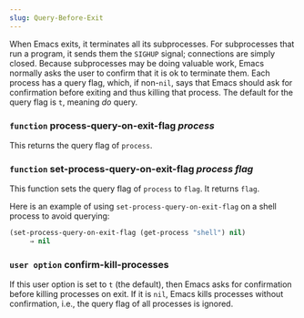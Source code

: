 ```yaml
---
slug: Query-Before-Exit
---
```


When Emacs exits, it terminates all its subprocesses. For subprocesses that run a program, it sends them the `SIGHUP` signal; connections are simply closed. Because subprocesses may be doing valuable work, Emacs normally asks the user to confirm that it is ok to terminate them. Each process has a query flag, which, if non-`nil`, says that Emacs should ask for confirmation before exiting and thus killing that process. The default for the query flag is `t`, meaning *do* query.

### <span className="tag function">`function`</span> **process-query-on-exit-flag** *process*

This returns the query flag of `process`.

### <span className="tag function">`function`</span> **set-process-query-on-exit-flag** *process flag*

This function sets the query flag of `process` to `flag`. It returns `flag`.

Here is an example of using `set-process-query-on-exit-flag` on a shell process to avoid querying:

```lisp
(set-process-query-on-exit-flag (get-process "shell") nil)
     ⇒ nil
```

### <span className="tag useroption">`user option`</span> **confirm-kill-processes**

If this user option is set to `t` (the default), then Emacs asks for confirmation before killing processes on exit. If it is `nil`, Emacs kills processes without confirmation, i.e., the query flag of all processes is ignored.
